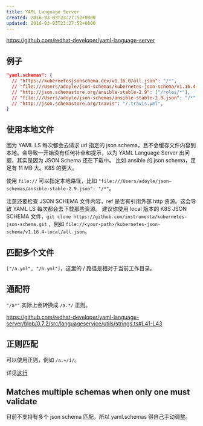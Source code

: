 ```yaml
---
title: YAML Language Server
created: 2016-03-03T23:27:52+0800
updated: 2016-03-03T23:27:52+0800
---
```



https://github.com/redhat-developer/yaml-language-server

## 例子

```json
"yaml.schemas": {
  // "https://kubernetesjsonschema.dev/v1.16.0/all.json": "/*",
  // "file:///Users/adoyle/json-schemas/kubernetes-json-schema/v1.16.4-local/all.json": "/*",
  // "http://json.schemastore.org/ansible-stable-2.9": ["/roles/*"],
  // "file:///Users/adoyle/json-schemas/ansible-stable-2.9.json": "/*",
  // "http://json.schemastore.org/travis": "/.travis.yml",
}
```

## 使用本地文件

因为 YAML LS 每次都会去请求 url 指定的 json schema，且不会缓存文件内容到本地。会导致一开始没有任何补全和提示，以为 YAML Language Server 出问题，其实是因为 JSON Schema 还在下载中。
比如 ansible 的 json schema，足足有 11 MB 大。K8S 的更大。

使用 `file://` 可以指定本地路径，比如 `"file:///Users/adoyle/json-schemas/ansible-stable-2.9.json": "/*"`。

注意还要检查 JSON SCHEMA 文件内容，ref 是否有引用外部 http 资源。这会导致 YAML LS 每次都会去下载那些资源。
建议你使用 local 版本的 K8S JSON SCHEMA 文件，`git clone https://github.com/instrumenta/kubernetes-json-schema.git` ，例如 `file://<your-path>/kubernetes-json-schema/v1.16.4-local/all.json`。

## 匹配多个文件

`["/a.yml", "/b.yml"]`，这里的 / 路径是相对于当前工作目录。

## 通配符

`"/a*"` 实际上会转换成 `/a.*/` 正则。

https://github.com/redhat-developer/yaml-language-server/blob/0.7.2/src/languageservice/utils/strings.ts#L41-L43

## 正则匹配

可以使用正则，例如 `/a.+/i/`。

详见[这行](https://github.com/redhat-developer/yaml-language-server/blob/0.7.2/src/languageservice/utils/strings.ts#L36)

## Matches multiple schemas when only one must validate

目前不支持有多个 json schema 匹配，所以 yaml.schemas 得自己手动调整。
